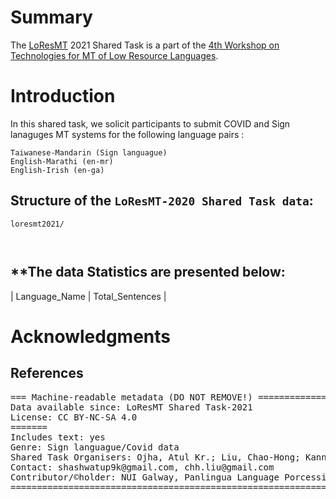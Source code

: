 # Summary

The [LoResMT](https://github.com/panlingua/loresmt-2021/) 2021 Shared Task is a part of the [4th Workshop on Technologies for MT of Low Resource Languages](https://sites.google.com/view/loresmt/).

# Introduction
In this shared task, we solicit participants to submit COVID and Sign lanaguges MT systems for the following language pairs :

	Taiwanese-Mandarin (Sign languague)
	English-Marathi (en-mr)
	English-Irish (en-ga)

## Structure of the `LoResMT-2020 Shared Task data`:
```
loresmt2021/

   
```
**The data Statistics are presented below:
-----------------------------------------------------
| Language_Name	| Total_Sentences |


# Acknowledgments

 

## References

<pre>
=== Machine-readable metadata (DO NOT REMOVE!) ================================
Data available since: LoResMT Shared Task-2021
License: CC BY-NC-SA 4.0
=======
Includes text: yes
Genre: Sign languague/Covid data
Shared Task Organisers: Ojha, Atul Kr.; Liu, Chao-Hong; Kann, Katharina
Contact: shashwatup9k@gmail.com, chh.liu@gmail.com
Contributor/&copy;holder: NUI Galway, Panlingua Language Porcessing LLP, N. Delhi, India
===============================================================================
</pre>
